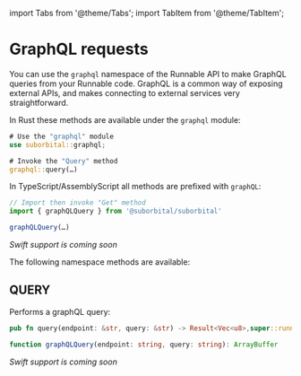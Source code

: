 import Tabs from '@theme/Tabs';
import TabItem from '@theme/TabItem';


# GraphQL requests

You can use the `graphql` namespace of the Runnable API to make GraphQL queries from your Runnable code. GraphQL is a common way of exposing external APIs, and makes connecting to external services very straightforward.


<Tabs groupId="reactr-language">

<TabItem value="rust" label="Rust">

In Rust these methods are available under the `graphql` module:

```rust
# Use the "graphql" module
use suborbital::graphql;

# Invoke the "Query" method
graphql::query(…)
```

</TabItem>

<TabItem value="assemblyscript" label="AssemblyScript 🧪">

In TypeScript/AssemblyScript all methods are prefixed with `graphQL`:

```typescript
// Import then invoke "Get" method
import { graphQLQuery } from '@suborbital/suborbital'

graphQLQuery(…)
```

</TabItem>

<TabItem value="swift" label="Swift 🧪">

*Swift support is coming soon*

</TabItem>

</Tabs>

The following namespace methods are available:


## QUERY

Performs a graphQL query:


<Tabs groupId="reactr-language">

<TabItem value="rust" label="Rust">

```rust
pub fn query(endpoint: &str, query: &str) -> Result<Vec<u8>,super::runnable::RunErr>
```

</TabItem>

<TabItem value="assemblyscript" label="AssemblyScript 🧪">

```typescript
function graphQLQuery(endpoint: string, query: string): ArrayBuffer
```

</TabItem>

<TabItem value="swift" label="Swift 🧪">

*Swift support is coming soon*

</TabItem>

</Tabs>
